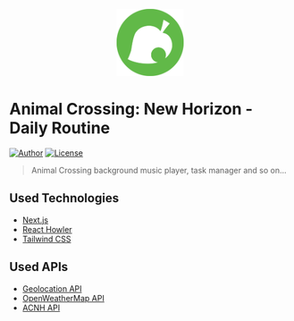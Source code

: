 <p align="center">
    <img src="./public/nook_logo.svg" width="120" />
</p>

# Animal Crossing: New Horizon - Daily Routine

[![Author](https://img.shields.io/badge/Author-hwhang0917-brightgreen)](https://github.com/hwhang0917)
[![License](https://img.shields.io/github/license/hwhang0917/acnh-daily-routine)](https://github.com/hwhang0917/acnh-daily-routine/blob/master/LICENSE)

> Animal Crossing background music player, task manager and so on...

## Used Technologies

- [Next.js](https://nextjs.org/)
- [React Howler](https://www.npmjs.com/package/react-howler)
- [Tailwind CSS](https://tailwindcss.com/)

## Used APIs

- [Geolocation API](https://developer.mozilla.org/en-US/docs/Web/API/Geolocation_API)
- [OpenWeatherMap API](https://openweathermap.org/api)
- [ACNH API](https://acnhapi.com/)

